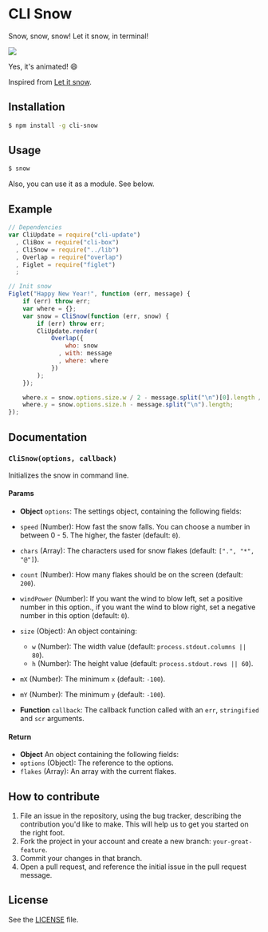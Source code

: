 CLI Snow
========
Snow, snow, snow! Let it snow, in terminal!

![](http://i.imgur.com/XwcGZsn.gif)

Yes, it's animated! :smile:

Inspired from [Let it snow](https://github.com/peachananr/let_it_snow).

## Installation

```sh
$ npm install -g cli-snow
```

## Usage

```sh
$ snow
```

Also, you can use it as a module. See below.

## Example
```js
// Dependencies
var CliUpdate = require("cli-update")
  , CliBox = require("cli-box")
  , CliSnow = require("../lib")
  , Overlap = require("overlap")
  , Figlet = require("figlet")
  ;

// Init snow
Figlet("Happy New Year!", function (err, message) {
    if (err) throw err;
    var where = {};
    var snow = CliSnow(function (err, snow) {
        if (err) throw err;
        CliUpdate.render(
            Overlap({
                who: snow
              , with: message
              , where: where
            })
        );
    });

    where.x = snow.options.size.w / 2 - message.split("\n")[0].length / 2;
    where.y = snow.options.size.h - message.split("\n").length;
});
```

## Documentation
### `CliSnow(options, callback)`
Initializes the snow in command line.

#### Params
- **Object** `options`: The settings object, containing the following fields:
 - `speed` (Number): How fast the snow falls. You can choose a number in between 0 - 5. The higher, the faster (default: `0`).
 - `chars` (Array): The characters used for snow flakes (default: `[".", "*", "@"]`).
 - `count` (Number): How many flakes should be on the screen (default: `200`).
 - `windPower` (Number): If you want the wind to blow left, set a positive number in this option., if you want the wind to blow right, set a negative number in this option (default: `0`).
 - `size` (Object): An object containing:
   - `w` (Number): The width value (default: `process.stdout.columns || 80`).
   - `h` (Number): The height value (default: `process.stdout.rows || 60`).
 - `mX` (Number): The minimum `x` (default: `-100`).
 - `mY` (Number): The minimum `y` (default: `-100`).

- **Function** `callback`: The callback function called with an `err`, `stringified` and `scr` arguments.

#### Return
- **Object** An object containing the following fields:
 - `options` (Object): The reference to the options.
 - `flakes` (Array): An array with the current flakes.

## How to contribute
1. File an issue in the repository, using the bug tracker, describing the
   contribution you'd like to make. This will help us to get you started on the
   right foot.
2. Fork the project in your account and create a new branch:
   `your-great-feature`.
3. Commit your changes in that branch.
4. Open a pull request, and reference the initial issue in the pull request
   message.

## License
See the [LICENSE](./LICENSE) file.
